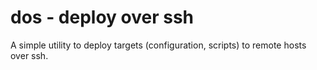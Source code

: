 # dos - deploy over ssh

A simple utility to deploy targets (configuration, scripts) to remote hosts over ssh.
